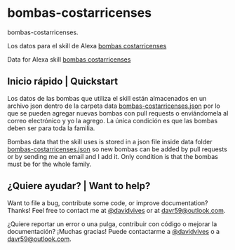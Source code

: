 # bombas-costarricenses
bombas-costarricenses.

Los datos para el skill de Alexa [bombas costarricenses](https://www.amazon.com/davr59-Costa-Rican-pumps/dp/B0929DQKBJ/ref=sr_1_1?dchild=1&keywords=bombas+costarricenses&qid=1618449817&s=digital-skills&sr=1-1) 

Data for Alexa skill [bombas costarricenses](https://www.amazon.com/davr59-Costa-Rican-pumps/dp/B0929DQKBJ/ref=sr_1_1?dchild=1&keywords=bombas+costarricenses&qid=1618449817&s=digital-skills&sr=1-1) 

## Inicio rápido | Quickstart

Los datos de las bombas que utiliza el skill están almacenados en un archivo json dentro de la carpeta data [bombas-costarricenses.json](https://github.com/davr59/bombas-costarricenses/blob/main/data/bombas-costarricenses.json) por lo que se pueden agregar nuevas bombas con pull requests o enviándomela al correo electrónico y yo la agrego. La única condición es que las bombas deben ser para toda la familia.

Bombas data that the skill uses is stored in a json file inside data folder [bombas-costarricenses.json](https://github.com/davr59/bombas-costarricenses/blob/main/data/bombas-costarricenses.json) so new bombas can be added by pull requests or by sending me an email and I add it. Only condition is that the bombas must be for the whole family.

## ¿Quiere ayudar? | Want to help?

Want to file a bug, contribute some code, or improve documentation? Thanks! Feel free to contact me at [@davidvives](https://twitter.com/davidvives) or at davr59@outlook.com.

¿Quiere reportar un error o una pulga, contribuir con código o mejorar la documentación? ¡Muchas gracias! Puede contactarme a [@davidvives](https://twitter.com/davidvives) o a davr59@outlook.com.
